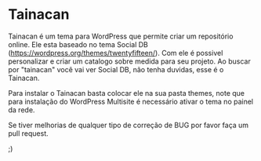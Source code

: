 # Tainacan

Tainacan é um tema para WordPress que permite criar um repositório online. Ele esta baseado no tema Social DB 
(https://wordpress.org/themes/twentyfifteen/). Com ele é possivel personalizar e criar um catalogo sobre medida
para seu projeto. Ao buscar por "tainacan" você vai ver Social DB, não tenha duvidas, esse é o Tainacan.

Para instalar o Tainacan basta colocar ele na sua pasta themes, note que para instalação do WordPress Multisite 
é necessário ativar o tema no painel da rede.

Se tiver melhorias de qualquer tipo de correção de BUG por favor faça um pull request.

;)
